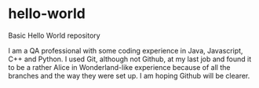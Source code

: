# hello-world
Basic Hello World repository

I am a QA professional with some coding experience in Java, Javascript, C++ and Python. I used Git, although not Github, at my last
job and found it to be a rather Alice in Wonderland-like experience because of all the branches and the way they were set up. I am 
hoping Github will be clearer. 
